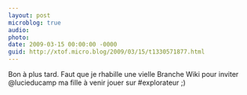 ```yaml
---
layout: post
microblog: true
audio: 
photo: 
date: 2009-03-15 00:00:00 -0000
guid: http://xtof.micro.blog/2009/03/15/t1330571877.html
---
```

Bon à plus tard. Faut que je rhabille une vielle Branche Wiki pour inviter @lucieducamp ma fille à venir jouer sur #explorateur ;)
